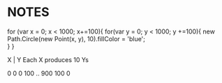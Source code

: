 # NOTES


for (var x = 0; x < 1000; x+=100){
	for(var y = 0; y < 1000; y +=100){
	new Path.Circle(new Point(x, y), 10).fillColor = 'blue';	
	}
}

X | Y Each X produces 10 Ys

0   0
0   100
..  900
100 0